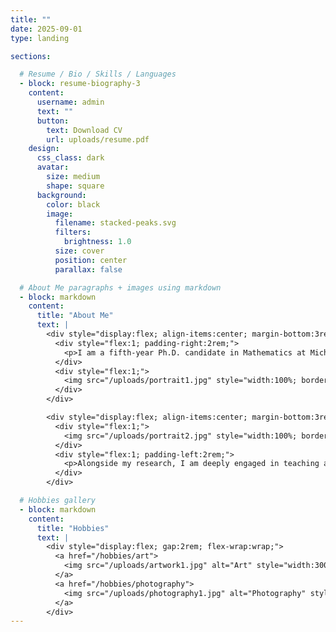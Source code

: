 ```yaml
---
title: ""
date: 2025-09-01
type: landing

sections:

  # Resume / Bio / Skills / Languages
  - block: resume-biography-3
    content:
      username: admin
      text: ""
      button:
        text: Download CV
        url: uploads/resume.pdf
    design:
      css_class: dark
      avatar:
        size: medium
        shape: square
      background:
        color: black
        image:
          filename: stacked-peaks.svg
          filters:
            brightness: 1.0
          size: cover
          position: center
          parallax: false

  # About Me paragraphs + images using markdown
  - block: markdown
    content:
      title: "About Me"
      text: |
        <div style="display:flex; align-items:center; margin-bottom:3rem;">
          <div style="flex:1; padding-right:2rem;">
            <p>I am a fifth-year Ph.D. candidate in Mathematics at Michigan State University, currently on the academic job market. My research focuses on quantum topology and knot theory, with an interest in integrating computational approaches into mathematical exploration.</p>
          </div>
          <div style="flex:1;">
            <img src="/uploads/portrait1.jpg" style="width:100%; border-radius:10px;" alt="Portrait 1">
          </div>
        </div>

        <div style="display:flex; align-items:center; margin-bottom:3rem;">
          <div style="flex:1;">
            <img src="/uploads/portrait2.jpg" style="width:100%; border-radius:10px;" alt="Portrait 2">
          </div>
          <div style="flex:1; padding-left:2rem;">
            <p>Alongside my research, I am deeply engaged in teaching and the development of innovative teaching and learning techniques that connect abstract mathematical ideas with technology and coding.</p>
          </div>
        </div>

  # Hobbies gallery
  - block: markdown
    content:
      title: "Hobbies"
      text: |
        <div style="display:flex; gap:2rem; flex-wrap:wrap;">
          <a href="/hobbies/art">
            <img src="/uploads/artwork1.jpg" alt="Art" style="width:300px; border-radius:10px;">
          </a>
          <a href="/hobbies/photography">
            <img src="/uploads/photography1.jpg" alt="Photography" style="width:300px; border-radius:10px;">
          </a>
        </div>
---
```













